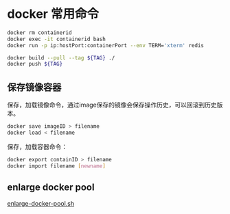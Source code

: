 # docker 常用命令

```sh
docker rm containerid
docker exec -it containerid bash
docker run -p ip:hostPort:containerPort --env TERM='xterm' redis

docker build --pull --tag ${TAG} ./
docker push ${TAG}
```

## 保存镜像容器
保存，加载镜像命令，通过image保存的镜像会保存操作历史，可以回滚到历史版本。
```sh
docker save imageID > filename
docker load < filename
```

保存，加载容器命令：
```sh
docker export containID > filename
docker import filename [newname]
```

## enlarge docker pool
[enlarge-docker-pool.sh](./enlarge-docker-pool.sh)

